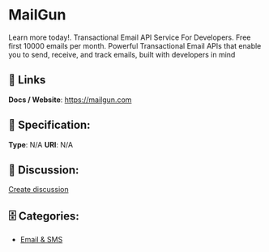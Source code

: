 # MailGun


Learn more today!. Transactional Email API Service For Developers. Free first 10000 emails per month. Powerful Transactional Email APIs that enable you to send, receive, and track emails, built with developers in mind

##  🔗 Links
**Docs / Website**: https://mailgun.com

## 🧬 Specification:
**Type**: N/A
**URI**: N/A

## 💬 Discussion:
[Create discussion](https://github.com/apis-list/apis-list/discussions/new)

## 🗄️ Categories:
- [Email & SMS](https://github.com/apis-list/apis-list#email-and-sms)







